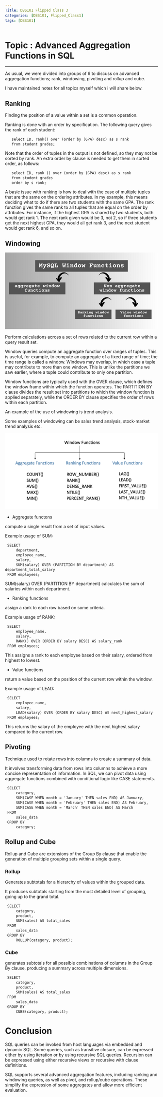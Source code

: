 ```yaml
---
Title: DBS101 Flipped Class 3
categories: [DBS101, Flipped_Class1]
tags: [DBS101]
---
```


# Topic : Advanced Aggregation Functions in SQL

---

As usual, we were divided into groups of 6 to discuss on advanced aggregation functions; rank, windowing, pivoting and rollup and cube.

I have maintained notes for all topics myself which i will share below.

## Ranking

Finding the position of a value within a set is a common operation.

Ranking is done with an order by specification. The following query gives the rank of each student:
       
       select ID, rank() over (order by (GPA) desc) as s rank
       from student grades;

Note that the order of tuples in the output is not defined, so they may not be sorted by rank. An extra order by clause is needed to get them in sorted order, as follows:

       select ID, rank () over (order by (GPA) desc) as s rank
       from student grades
       order by s rank;

A basic issue with ranking is how to deal with the case of multiple tuples that are the same on the ordering attributes. In my example, this means deciding what to do if there are two students with the same GPA. The rank function gives the same rank to all tuples that are equal on the order by attributes. For instance, if the highest GPA is shared by two students, both would get rank 1. The next rank given would be 3, not 2, so if three students get the next highest GPA, they would all get rank 3, and the next student would get rank 6, and so on.

## Windowing

![Alt text](../assets/img/dbs/flippedclass4/windowing.png)

Perform calculations across a set of rows related to the current row within a query result set.

Window queries compute an aggregate function over ranges of tuples. This is useful, for example, to compute an aggregate of a fixed range of time; the time range is called a window. Windows may overlap, in which case a tuple may contribute to more than one window. This is unlike the partitions we saw earlier, where a tuple could contribute to only one partition.

Window functions are typically used with the OVER clause, which defines the window frame within which the function operates. The PARTITION BY clause divides the result set into partitions to which the window function is applied separately, while the ORDER BY clause specifies the order of rows within each partition.

An example of the use of windowing is trend analysis. 

Some examples of windowing can be sales trend analysis, stock-market trend analysis etc.

![Alt text](../assets/img/dbs/flippedclass4/windowing1.png)

- Aggregate functons

compute a single result from a set of input values.

Example usage of SUM:

     SELECT 
         department,
         employee_name,
         salary,
         SUM(salary) OVER (PARTITION BY department) AS department_total_salary
     FROM employees;

SUM(salary) OVER (PARTITION BY department) calculates the sum of salaries within each department.

- Ranking functions

assign a rank to each row based on some criteria.

Example usage of RANK:

     SELECT 
         employee_name,
         salary,
         RANK() OVER (ORDER BY salary DESC) AS salary_rank
     FROM employees;

This assigns a rank to each employee based on their salary, ordered from highest to lowest.

- Value functions

return a value based on the position of the current row within the window.

Example usage of LEAD:

     SELECT 
         employee_name,
         salary,
         LEAD(salary) OVER (ORDER BY salary DESC) AS next_highest_salary
     FROM employees;

This returns the salary of the employee with the next highest salary compared to the current row.

## Pivoting

Technique used to rotate rows into columns to create a summary of data. 

It involves transforming data from rows into columns to achieve a more concise representation of information. In SQL, we can pivot data using aggregate functions combined with conditional logic like CASE statements.

     SELECT
         category,
         SUM(CASE WHEN month = 'January' THEN sales END) AS January,
         SUM(CASE WHEN month = 'February' THEN sales END) AS February,
         SUM(CASE WHEN month = 'March' THEN sales END) AS March
     FROM
         sales_data
     GROUP BY
         category;
 
## Rollup and Cube

Rollup and Cube are extensions of the Group By clause that enable the generation of multiple grouping sets within a single query.

### Rollup

Generates subtotals for a hierarchy of values within the grouped data. 

It produces subtotals starting from the most detailed level of grouping, going up to the grand total.

     SELECT 
         category, 
         product, 
         SUM(sales) AS total_sales
     FROM 
         sales_data
     GROUP BY 
         ROLLUP(category, product);

### Cube

generates subtotals for all possible combinations of columns in the Group By clause, producing a summary across multiple dimensions.

     SELECT 
         category, 
         product, 
         SUM(sales) AS total_sales
     FROM 
         sales_data
     GROUP BY 
         CUBE(category, product);

# Conclusion

SQL queries can be invoked from host languages via embedded and dynamic SQL.  Some queries, such as transitive closure, can be expressed either by using iteration or by using recursive SQL queries. Recursion can be expressed using either recursive views or recursive with clause definitions.

SQL supports several advanced aggregation features, including ranking and windowing queries, as well as pivot, and rollup/cube operations. These simplify the expression of some aggregates and allow more efficient evaluation.